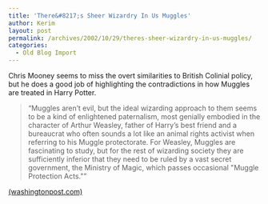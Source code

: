 ```yaml
---
title: 'There&#8217;s Sheer Wizardry In Us Muggles'
author: Kerim
layout: post
permalink: /archives/2002/10/29/theres-sheer-wizardry-in-us-muggles/
categories:
  - Old Blog Import
---
```

Chris Mooney seems to miss the overt similarities to British Colinial policy, but he does a good job of highlighting the contradictions in how Muggles are treated in Harry Potter.


>   &#8220;Muggles aren&#8217;t evil, but the ideal wizarding approach to them seems to be a kind of enlightened paternalism, most genially embodied in the character of Arthur Weasley, father of Harry&#8217;s best friend and a bureaucrat who often sounds a lot like an animal rights activist when referring to his Muggle protectorate. For Weasley, Muggles are fascinating to study, but for the rest of wizarding society they are sufficiently inferior that they need to be ruled by a vast secret government, the Ministry of Magic, which passes occasional "Muggle Protection Acts."&#8221;


<a href="http://www.washingtonpost.com/wp-dyn/articles/A20034-2002Oct25.html" onclick="_gaq.push(['_trackEvent', 'outbound-article', 'http://www.washingtonpost.com/wp-dyn/articles/A20034-2002Oct25.html', '(washingtonpost.com)']);" >(washingtonpost.com)</a>

